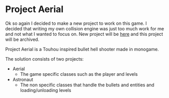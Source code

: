 # Project Aerial

Ok so again I decided to make a new project to work on this game. I decided that writing my own collision engine was just too much work for me and not what I wanted to focus on. New project will be [here](https://github.com/ARAMODODRAGON/Aerial/tree/master) and this project will be archived.

Project Aerial is a Touhou inspired bullet hell shooter made in monogame. 

The solution consists of two projects:

- Aerial
  - The game specific classes such as the player and levels
- Astronaut
  - The non specific classes that handle the bullets and entities and loading/unloading levels
 
